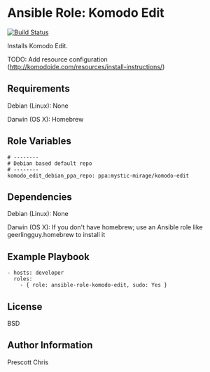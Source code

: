 Ansible Role: Komodo Edit
========
[![Build Status](https://travis-ci.org/cmprescott/ansible-role-komodo-edit.svg?branch=master)](https://travis-ci.org/cmprescott/ansible-role-komodo-edit)

Installs Komodo Edit.

TODO: Add resource configuration (http://komodoide.com/resources/install-instructions/)

Requirements
------------

Debian (Linux): None

Darwin (OS X): Homebrew

Role Variables
--------------

```
# --------
# Debian based default repo
# --------
komodo_edit_debian_ppa_repo: ppa:mystic-mirage/komodo-edit
```

Dependencies
------------

Debian (Linux): None

Darwin (OS X): If you don't have homebrew; use an Ansible role like geerlingguy.homebrew to install it

Example Playbook
-------------------------

    - hosts: developer
      roles:
        - { role: ansible-role-komodo-edit, sudo: Yes }

License
-------

BSD

Author Information
------------------

Prescott Chris
